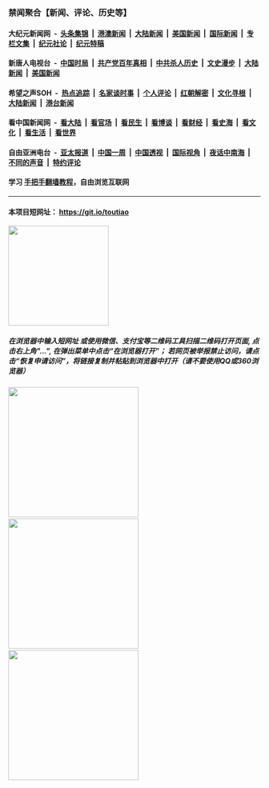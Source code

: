### 禁闻聚合【新闻、评论、历史等】

#### 大纪元新闻网 &nbsp;-&nbsp; [头条集锦](indexes/E头条集锦.md?t=03031931) &nbsp;|&nbsp; [港澳新闻](indexes/E港澳新闻.md?t=03031931)  &nbsp;|&nbsp; [大陆新闻](indexes/E大陆新闻.md?t=03031931) &nbsp;|&nbsp; [美国新闻](indexes/E美国新闻.md?t=03031931) &nbsp;|&nbsp; [国际新闻](indexes/E国际新闻.md?t=03031931) &nbsp;|&nbsp; [专栏文集](indexes/E专栏文集.md?t=03031931) &nbsp;|&nbsp; [纪元社论](indexes/E纪元社论.md?t=03031931) &nbsp;|&nbsp; [纪元特稿](indexes/E纪元特稿.md?t=03031931) 

#### 新唐人电视台 &nbsp;-&nbsp; [中国时局](indexes/N中国时局.md?t=03031931) &nbsp;|&nbsp; [共产党百年真相](indexes/N共产党百年真相.md?t=03031931) &nbsp;|&nbsp; [中共杀人历史](indexes/N中共杀人历史.md?t=03031931) &nbsp;|&nbsp; [文史漫步](indexes/N文史漫步.md?t=03031931) &nbsp;|&nbsp; [大陆新闻](indexes/N大陆新闻.md?t=03031931) &nbsp;|&nbsp; [美国新闻](indexes/N美国新闻.md?t=03031931)

#### 希望之声SOH &nbsp;-&nbsp; [热点追踪](indexes/H热点追踪.md?t=03031931) &nbsp;|&nbsp; [名家谈时事](indexes/H名家谈时事.md?t=03031931) &nbsp;|&nbsp; [个人评论](indexes/H个人评论.md?t=03031931)  &nbsp;|&nbsp; [红朝解密](indexes/H红朝解密.md?t=03031931) &nbsp;|&nbsp; [文化寻根](indexes/H文化寻根.md?t=03031931) &nbsp;|&nbsp; [大陆新闻](indexes/H大陆新闻.md?t=03031931) &nbsp;|&nbsp; [港台新闻](indexes/H港台新闻.md?t=03031931)

#### 看中国新闻网 &nbsp;-&nbsp; [看大陆](indexes/S看大陆.md?t=03031931) &nbsp;|&nbsp; [看官场](indexes/S看官场.md?t=03031931) &nbsp;|&nbsp; [看民生](indexes/S看民生.md?t=03031931)  &nbsp;|&nbsp; [看博谈](indexes/S看博谈.md?t=03031931) &nbsp;|&nbsp; [看财经](indexes/S看财经.md?t=03031931) &nbsp;|&nbsp; [看史海](indexes/S看史海.md?t=03031931) &nbsp;|&nbsp; [看文化](indexes/S看文化.md?t=03031931) &nbsp;|&nbsp; [看生活](indexes/S看生活.md?t=03031931) &nbsp;|&nbsp; [看世界](indexes/S看世界.md?t=03031931)

#### 自由亚洲电台 &nbsp;-&nbsp; [亚太报道](indexes/R亚太报道.md?t=03031931) &nbsp;|&nbsp; [中国一周](indexes/R中国一周.md?t=03031931) &nbsp;|&nbsp; [中国透视](indexes/R中国透视.md?t=03031931)  &nbsp;|&nbsp; [国际视角](indexes/R国际视角.md?t=03031931) &nbsp;|&nbsp; [夜话中南海](indexes/R夜话中南海.md?t=03031931) &nbsp;|&nbsp; [不同的声音](indexes/R不同的声音.md?t=03031931) &nbsp;|&nbsp; [特约评论](indexes/R特约评论.md?t=03031931)

#### 学习 [手把手翻墙教程](https://github.com/gfw-breaker/guides/wiki)，自由浏览互联网

----

#### 本项目短网址： https://git.io/toutiao
<img src="https://raw.githubusercontent.com/gfw-breaker/banned-news/master/scripts/img/qr.png" width="200px"/>  

##### 在浏览器中输入短网址 或使用微信、支付宝等二维码工具扫描二维码打开页面, 点击右上角"...", 在弹出菜单中点击“在浏览器打开”； 若网页被举报禁止访问，请点击“恢复申请访问”，将链接复制并粘贴到浏览器中打开（请不要使用QQ或360浏览器）

<img src="https://raw.githubusercontent.com/gfw-breaker/banned-news/master/scripts/img/1.png" width="260px"/> &nbsp; <img src="https://raw.githubusercontent.com/gfw-breaker/banned-news/master/scripts/img/2.png" width="260px"/> &nbsp; <img src="https://raw.githubusercontent.com/gfw-breaker/banned-news/master/scripts/img/3.png" width="260px"/>
